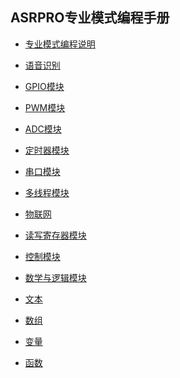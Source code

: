 <!-- {docsify-ignore-all} -->
<!-- #  [专业模式编程](ASRPRO/专业模式编程说明_01.md) 
## [专业模式编程说明](ASRPRO/专业模式编程说明_01.md#专业模式编程说明)
## [语音识别](ASRPRO/专业模式编程说明_01.md#语音识别)
## [GPIO模块](ASRPRO/专业模式编程说明_02.md#GPIO模块)
## [PWM模块](ASRPRO/专业模式编程说明_03.md#PWM模块)
## [ADC模块](ASRPRO/专业模式编程说明_04.md#ADC模块)
## [定时器模块](ASRPRO/专业模式编程说明_05.md#定时器模块)
## [串口模块](ASRPRO/专业模式编程说明_06.md#串口模块)
## [多线程模块](ASRPRO/专业模式编程说明_07.md#多线程模块)
## [物联网](ASRPRO/专业模式编程说明_08.md#物联网)
## [读写寄存器模块](ASRPRO/专业模式编程说明_08.md#读写寄存器模块) -->

## ASRPRO专业模式编程手册 <!-- {docsify-ignore-all} -->
<!-- * [ASRPRO专业模式编程手册](ASRPRO/专业模式编程说明_01.md#ASRPRO专业模式编程手册) -->

  * [专业模式编程说明](ASRPRO/专业模式编程说明_01.md#ASRPRO专业模式编程手册)

  * [语音识别](ASRPRO/专业模式编程说明_01.md)

  * [GPIO模块](ASRPRO/专业模式编程说明_02.md)

  * [PWM模块](ASRPRO/专业模式编程说明_03.md)

  * [ADC模块](ASRPRO/专业模式编程说明_04.md)

  * [定时器模块](ASRPRO/专业模式编程说明_05.md)

  * [串口模块](ASRPRO/专业模式编程说明_06.md)

  * [多线程模块](ASRPRO/专业模式编程说明_07.md)

  * [物联网](ASRPRO/专业模式编程说明_08.md)

  * [读写寄存器模块](ASRPRO/专业模式编程说明_09.md)

  * [控制模块](ASRPRO/标准模式编程说明_09.md)

  * [数学与逻辑模块](ASRPRO/标准模式编程说明_07.md)

  * [文本](function/func04.md)

  * [数组](function/func07.md)

  * [变量](function/func05.md)
  
  * [函数](function/func06.md)

